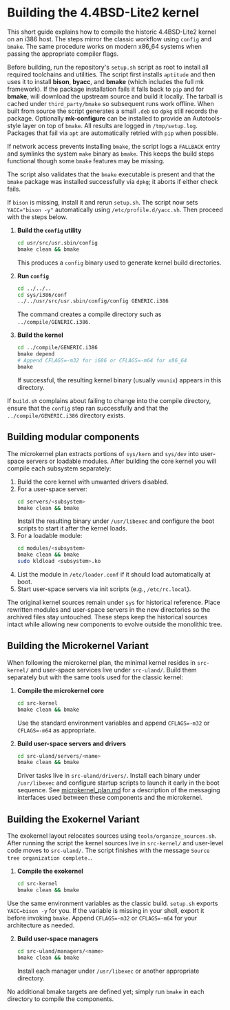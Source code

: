 # Building the 4.4BSD-Lite2 kernel

This short guide explains how to compile the historic 4.4BSD-Lite2 kernel on an i386 host. The steps mirror the classic workflow using `config` and `bmake`. The same procedure works on modern x86_64 systems when passing the appropriate compiler flags.

Before building, run the repository's `setup.sh` script as root to install all
required toolchains and utilities. The script first installs `aptitude` and
then uses it to install **bison**, **byacc**, and **bmake** (which includes the
full mk framework). If the package installation fails it falls back to `pip` and
for **bmake**, will download the upstream source and build it locally.
The tarball is cached under `third_party/bmake` so subsequent runs work offline.
When built from source the script generates a small `.deb` so `dpkg` still
records the package. Optionally **mk-configure** can be installed to provide
an Autotools-style layer on top of `bmake`. All results are logged in
`/tmp/setup.log`. Packages that fail via `apt` are automatically retried with
`pip` when possible.

If network access prevents installing `bmake`, the script logs a `FALLBACK`
entry and symlinks the system `make` binary as `bmake`. This keeps the build
steps functional though some `bmake` features may be missing.

The script also validates that the `bmake` executable is present and that the
`bmake` package was installed successfully via `dpkg`; it aborts if either
check fails.

If `bison` is missing, install it and rerun `setup.sh`. The script now sets
`YACC="bison -y"` automatically using `/etc/profile.d/yacc.sh`. Then proceed
with the steps below.

1. **Build the `config` utility**
   ```sh
   cd usr/src/usr.sbin/config
   bmake clean && bmake
   ```
   This produces a `config` binary used to generate kernel build directories.

2. **Run `config`**
   ```sh
   cd ../../..
   cd sys/i386/conf
   ../../usr/src/usr.sbin/config/config GENERIC.i386
   ```
   The command creates a compile directory such as `../compile/GENERIC.i386`.

3. **Build the kernel**
   ```sh
   cd ../compile/GENERIC.i386
   bmake depend
   # Append CFLAGS=-m32 for i686 or CFLAGS=-m64 for x86_64
   bmake
   ```
   If successful, the resulting kernel binary (usually `vmunix`) appears in this directory.

If `build.sh` complains about failing to change into the compile directory, ensure that the `config` step ran successfully and that the `../compile/GENERIC.i386` directory exists.

## Building modular components

The microkernel plan extracts portions of `sys/kern` and `sys/dev` into user-space servers or loadable modules.  After building the core kernel you will compile each subsystem separately:

1. Build the core kernel with unwanted drivers disabled.
2. For a user-space server:
   ```sh
   cd servers/<subsystem>
   bmake clean && bmake
   ```
   Install the resulting binary under `/usr/libexec` and configure the boot scripts to start it after the kernel loads.
3. For a loadable module:
   ```sh
   cd modules/<subsystem>
   bmake clean && bmake
   sudo kldload <subsystem>.ko
   ```
4. List the module in `/etc/loader.conf` if it should load automatically at boot.
5. Start user-space servers via init scripts (e.g., `/etc/rc.local`).

The original kernel sources remain under `sys` for historical reference. Place rewritten modules and user-space servers in the new directories so the archived files stay untouched.
These steps keep the historical sources intact while allowing new components to evolve outside the monolithic tree.

## Building the Microkernel Variant

When following the microkernel plan, the minimal kernel resides in
`src-kernel/` and user-space services live under `src-uland/`.  Build them
separately but with the same tools used for the classic kernel:

1. **Compile the microkernel core**
   ```sh
   cd src-kernel
   bmake clean && bmake
   ```
   Use the standard environment variables and append `CFLAGS=-m32` or
   `CFLAGS=-m64` as appropriate.

2. **Build user-space servers and drivers**
   ```sh
   cd src-uland/servers/<name>
   bmake clean && bmake
   ```
   Driver tasks live in `src-uland/drivers/`.  Install each binary under
   `/usr/libexec` and configure startup scripts to launch it early in the boot
   sequence.  See [microkernel_plan.md](microkernel_plan.md) for a description of
   the messaging interfaces used between these components and the microkernel.

## Building the Exokernel Variant

The exokernel layout relocates sources using `tools/organize_sources.sh`. After running the script the kernel sources live in `src-kernel/` and user-level code moves to `src-uland/`. The script finishes with the message `Source tree organization complete.`.

1. **Compile the exokernel**
   ```sh
   cd src-kernel
   bmake clean && bmake
   ```
Use the same environment variables as the classic build. `setup.sh` exports
`YACC=bison -y` for you. If the variable is missing in your shell, export it
before invoking `bmake`. Append `CFLAGS=-m32` or `CFLAGS=-m64` for your
architecture as needed.

2. **Build user-space managers**
   ```sh
   cd src-uland/managers/<name>
   bmake clean && bmake
   ```
   Install each manager under `/usr/libexec` or another appropriate directory.

No additional bmake targets are defined yet; simply run `bmake` in each directory to compile the components.
